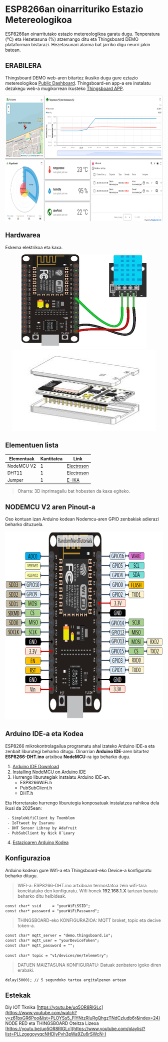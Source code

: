 # ESP8266an oinarrituriko Estazio Metereologikoa
ESP8266an oinarritutako estazio metereologikoa garatu dugu. Tenperatura (ºC) eta Hezetasuna (%) atzemango ditu eta Thingsboard DEMO plataforman bistarazi. Hezetasunari alarma bat jarriko digu neurri jakin batean.

## ERABILERA
 
 Thingsboard DEMO web-aren bitartez ikusiko dugu gure eztazio metereologikoa [Public Dashboard](https://demo.thingsboard.io/dashboard/71711470-d8d3-11ef-9dbc-834dadad7dd9?publicId=3cd10c30-53e6-11ed-a339-0708081d40ce). Thingsboard-en app-a ere instalatu dezakegu web-a mugikorrean ikusteko [Thingsboard APP](https://play.google.com/store/apps/details?id=org.thingsboard.demo.app). 
<p align="center">
  <img src="/Irudiak/Thingsboard.png" width="800" height="400">
</p>


## Hardwarea 
Eskema elektrikoa eta kaxa. 
<p align="center">
  <img src="/Irudiak/Scheme.png" width="400" height="300">
  <img src="/Irudiak/kaxa.jpeg" width="460" height="260">
</p>

## Elementuen lista

|Elementuak| Kantitatea | Link | 
|---|---|---|
| NodeMCU V2| 1 |[Electroson](https://www.electrosonsansebastian.com/eu/placas-de-desarrollo/37815-placa-de-desarrollo-nodemcu-v2-lua-esp8266.html)|
| DHT11| 1 |[Electroson](https://www.electrosonsansebastian.com/eu/sensores/38012-sensor-de-temperatura-y-humedad-digital-dht11-para-arduino.html)|
| Jumper| 1 |[E-IKA](https://www.e-ika.com/cables-dupont-100cm-h-h-40-uds)|

> Oharra: 3D inprimagailu bat hobesten da kaxa egiteko.

## NODEMCU V2 aren Pinout-a
Oso kontuan izan Arduino kodean Nodemcu-aren GPIO zenbakiak adierazi beharko dituzuela.
<p align="center">
  <img src="/Irudiak/NodeMCU_Pinout.png" width="800" height="600">
</p>


## Arduino IDE-a eta Kodea
ESP8266 mikrokontrolagailua programatu ahal izateko Arduino IDE-a eta zenbait liburutegi beharko ditugu. Oinarrian **Arduino IDE**-aren bitartez **ESP8266-DHT.ino** artxiboa **NodeMCU**-ra igo beharko dugu.

1. [Arduino IDE Download](https://www.arduino.cc/en/software)
2. [Installing NodeMCU on Arduino IDE](https://projecthub.arduino.cc/PatelDarshil/getting-started-with-nodemcu-esp8266-on-arduino-ide-b193c3)
3. Hurrengo liburutegiak instalatu Arduino IDE-an.
   - ESP8266WiFi.h
   - PubSubClient.h
   - DHT.h

  Eta Horretarako hurrengo liburutegia konposatuak instalatzea nahikoa dela ikusi da 2025ean:
  
     - SimpleWifiClient by Toemblom
     - IoTtweet by Isaranu
     - DHT Sensor Libray by Adafruit
     - PubSubClient by Nick O`Leary

4. [Estazioaren Arduino Kodea](/StationArduinoCode.ino)


## Konfigurazioa
Arduino kodean gure Wifi-a eta Thingsboard-eko Device-a konfiguratu beharko ditugu.

 > WIFI-a: ESP8266-DHT.ino artxiboan termostatoa zein wifi-tara konektatuko den konfiguratu. Wifi honek **192.168.1.X** tartean banatu beharko ditu helbideak.
~~~
const char* ssid     = "yourWiFiSSID";            
const char* password = "yourWiFiPassword"; 
~~~
 
  > THINGSBOARD-eko KONFIGURAZIOA: MQTT broket, topic eta decive token-a.
~~~
const char* mqtt_server = "demo.thingsboard.io";
const char* mqtt_user = "yourDeviceToken";
const char* mqtt_password = "";

const char* topic = "v1/devices/me/telemetry";
~~~

> DATUEN MAIZTASUNA KONFIGURATU: Datuak zenbatero igoko diren erabaki.

~~~
delay(5000); // 5 segundoko tartea argitalpenen artean
~~~

## Estekak
 
Diy IOT Tknika [https://youtu.be/uq5OR8RlGLc](https://www.youtube.com/watch?v=z61bxGR6Poo&list=PLOYSs5_FlYNtzRIuRgQhgzTNdCzludb6r&index=24)
NODE RED eta THINGSBOARD Oteitza Lizeoa [https://youtu.be/uq5OR8RlGLc](https://www.youtube.com/playlist?list=PLLzgegoyyqcNHDIyPvh3pWa9Zu6rSWcN-)

